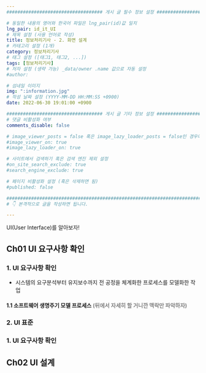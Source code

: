 ```yaml
---
################################### 게시 글 필수 정보 설정 ###################################

# 동일한 내용의 영어와 한국어 파일은 lng_pair(id)값 일치
lng_pair: id_it_UI
# 제목 설정 (사용 언어로 작성)
title: 정보처리기사 - 2. 화면 설계
# 카테고리 설정 (1개)
category: 정보처리기사 
# 태그 설정 ([태그1, 태그2, ...])
tags: [정보처리기사] 
# 저자 설정 (생략 가능) _data/owner .name 값으로 자동 설정
#author: 

# 섬네일 이미지
img: ":information.jpg" 
# 작성 날짜 설정 (YYYY-MM-DD HH:MM:SS +0900)
date: 2022-06-30 19:01:00 +0900

################################### 게시 글 기타 정보 설정 ###################################
# 댓글 비활성화 여부
comments_disable: false

# image_viewer_posts = false 혹은 image_lazy_loader_posts = false인 경우에만 사용
#image_viewer_on: true
#image_lazy_loader_on: true

# 사이트에서 검색하기 혹은 검색 엔진 제외 설정 
#on_site_search_exclude: true
#search_engine_exclude: true

# 페이지 비활성화 설정 (혹은 삭제하면 됨)
#published: false

##########################################################################################
# 👇 본격적으로 글을 작성하면 됩니다. 

---
```

<!-- outline-start -->
UI(User Interface)를 알아보자!

<!-- outline-end -->
## Ch01 UI 요구사항 확인

### 1. UI 요구사항 확인
* 시스템의 요구분석부터 유지보수까지 전 공정을 체계화한 프로세스를 모델화한 작업

#### 1.1 소프트웨어 생명주기 모델 프로세스 <span style="color:gray">(뒤에서 자세히 할 거니깐 맥락만 파악하자)</span>

### 2. UI 표준
### 1. UI 요구사항 확인

## Ch02 UI 설계